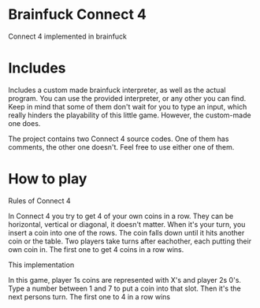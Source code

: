 # Brainfuck Connect 4
Connect 4 implemented in brainfuck


# Includes

Includes a custom made brainfuck interpreter, as well as the actual program. You can use the provided interpreter, or any other you can find. Keep in mind that some of them don't wait for you to type an input, which really hinders the playability of this little game. However, the custom-made one does.

The project contains two Connect 4 source codes. One of them has comments, the other one doesn't. Feel free to use either one of them.

# How to play

Rules of Connect 4

In Connect 4 you try to get 4 of your own coins in a row. They can be horizontal, vertical or diagonal, it doesn't matter.
When it's your turn, you insert a coin into one of the rows. The coin falls down until it hits another coin or the table. Two players take turns after eachother, each putting their own coin in.
The first one to get 4 coins in a row wins.

This implementation

In this game, player 1s coins are represented with X's and player 2s 0's.
Type a number between 1 and 7 to put a coin into that slot. Then it's the next persons turn.
The first one to 4 in a row wins
